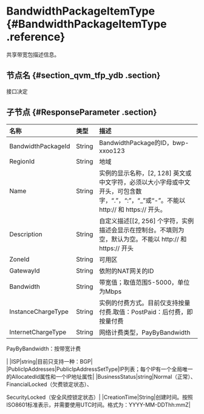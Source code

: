 # BandwidthPackageItemType {#BandwidthPackageItemType .reference}

共享带宽包描述信息。

## 节点名 {#section_qvm_tfp_ydb .section}

接口决定

## 子节点 {#ResponseParameter .section}

|名称|类型|描述|
|:-|:-|:-|
|BandwidthPackageId|String|BandwidthPackage的ID，bwp-xxoo123|
|RegionId|String|地域|
|Name|String|实例的显示名称，\[2, 128\] 英文或中文字符，必须以大小字母或中文开头，可包含数字，“.”，“:”，“\_”或“-”。不能以 http:// 和 https:// 开头。|
|Description|String|自定义描述\[\[2, 256\] 个字符，实例描述会显示在控制台。不填则为空，默认为空。不能以 http:// 和 https:// 开头|
|ZoneId|String|可用区|
|GatewayId|String|依附的NAT网关的ID|
|Bandwidth|String|带宽值；取值范围5-5000，单位为Mbps|
|InstanceChargeType|String|实例的付费方式。目前仅支持按量付费.取值：PostPaid：后付费，即按量付费|
|InternetChargeType|String|网络计费类型，PayByBandwidth |PayByTraffic两个值中的一个。目前仅支持按带宽计费。PayByTraffic：按流量计费

PayByBandwidth：按带宽计费

|
|ISP|string|目前只支持一种：BGP|
|PublicIpAddresses|PublicIpAddressSetType|IP列表；每个IP有一个全局唯一的AllocatedId属性和一个IP地址属性|
|BusinessStatus|string|Normal（正常）、FinancialLocked（欠费锁定状态）、

SecurityLocked（安全风控锁定状态）|
|CreationTime|String|创建时间。按照ISO8601标准表示，并需要使用UTC时间。格式为：YYYY-MM-DDThh:mmZ|

